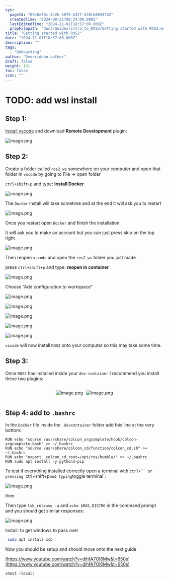 ```yaml
---
sys:
  pageId: "89e0a78c-4e2b-4070-b327-d28cb0694742"
  createdTime: "2024-08-21T00:24:00.000Z"
  lastEditedTime: "2024-11-01T18:57:00.000Z"
  propFilepath: "docs/Guides/intro_to_ROS2/Getting started with ROS2.md"
title: "Getting started with ROS2"
date: "2024-11-01T18:57:00.000Z"
description: ""
tags:
  - "Onboarding"
author: "Overridden author"
draft: false
weight: 141
toc: false
icon: ""
---
```


# TODO: add wsl install

## Step 1:

[Install vscode](https://code.visualstudio.com/download) and download **Remote Development** plugin:

![image.png](https://prod-files-secure.s3.us-west-2.amazonaws.com/d518164a-d88e-44d1-a4ee-3adb3bd8bce0/efb52993-1881-4a40-b95e-6f020334f022/image.png?X-Amz-Algorithm=AWS4-HMAC-SHA256&X-Amz-Content-Sha256=UNSIGNED-PAYLOAD&X-Amz-Credential=ASIAZI2LB46662X6G5NO%2F20250219%2Fus-west-2%2Fs3%2Faws4_request&X-Amz-Date=20250219T181030Z&X-Amz-Expires=3600&X-Amz-Security-Token=IQoJb3JpZ2luX2VjEIL%2F%2F%2F%2F%2F%2F%2F%2F%2F%2FwEaCXVzLXdlc3QtMiJHMEUCIQDawo3wT%2FqJaIBP%2Bd6goRPBojEYPbLvCEnBfk3DuPuzbAIgKHjwo5FmmcQ6Ax1lUhH4V8TZ2LTnlRVxEg3jDyevQOEqiAQIq%2F%2F%2F%2F%2F%2F%2F%2F%2F%2F%2FARAAGgw2Mzc0MjMxODM4MDUiDIEga7EZ7q16D6bzQCrcA%2B5xkUBqS%2Fhazr%2BmWNNxBfJ9eFY8F1m8fJ0RJWuP6Laa3qlOvs%2B6ToNRDRejt7hQr4c%2BNDCiwFYXymZ2cHZP%2Blo%2BzPePANJqpUVKQAo6ufN0DxE%2BkVhd9VDhWuRla0PBAZ3PH2PGfO2upW6oyKI4zTjc3bx2cY726R9v4GYQpmH7M%2B2ROlMOQIqZsnjyJjJs%2FmHjR%2BzISVRF1WD358ICTJndrvNlFQyXYcuw6NKj5zzR91kMFLXtBBaVimE9CUJslcQScy82R5jBmrnNs2TOQbqKHYnyy49e4hxCUKZEaUSma6kQmUHhdMdn0OE3C5iyxPf9LaYhGtkikRuU1KnlnHnYyhtFOtqgtBE20%2BzorZ9LxT4WjeCCPwpQ0R2HU%2Fo%2FdIUYI8gNt%2FTdwvU3QN5%2BMr%2B%2FToKKe4XYKu8kybzNAydtjbiZEhOGatmM%2FpHmNjqntJpR6F7w%2FqWJpPv0U2wy0DCMmdm0rUHh%2B2YBfnedqRdwYAx5%2BE8dnFyVcuL98OjZ%2FzgVLKRFnArlekllCVHznh2eS4ddzOlO4ho1hamqyhVT7x2aACHb%2FGxPAxw4aUXih4r3ifFSiYep7bdIDOfuUOV6UdR4CRRS0QG8sd6qFgZOW6BLUmLpsrdOu1jUMN212L0GOqUBGpqndcBsrB2GcbhDRBzBM66QBA5B2Ubye6JaIQ8ZueS2Ng1NsQDL0v4TnLV3cqt0nd%2FxarwkbJRodBDnnnz1WYYkCULRgZ%2BNbX4hYmY3cuJsVG6BjBMTzlDJInC34W1q%2BeLdddI%2BAA19cJYemV5NCYSNITUucTtknops6Ea7nCagkedvZkHJ%2FYEoMvJTuI%2BPgHyCb84FOY9xsi24LO%2FWTlSR52Ny&X-Amz-Signature=136688ff203c98da1366716f24f58063226ddab10ec6ddeac87a40a0b0b596b6&X-Amz-SignedHeaders=host&x-id=GetObject)

## Step 2:

Create a folder called `ros2_ws` somewhere on your computer and open that folder in `vscode` by going to File → open folder 

`ctrl+shift+p` and type: **Install Docker**

![image.png](https://prod-files-secure.s3.us-west-2.amazonaws.com/d518164a-d88e-44d1-a4ee-3adb3bd8bce0/2269dc0e-1cd5-47ff-bceb-c04ad9b2eab0/image.png?X-Amz-Algorithm=AWS4-HMAC-SHA256&X-Amz-Content-Sha256=UNSIGNED-PAYLOAD&X-Amz-Credential=ASIAZI2LB46662X6G5NO%2F20250219%2Fus-west-2%2Fs3%2Faws4_request&X-Amz-Date=20250219T181030Z&X-Amz-Expires=3600&X-Amz-Security-Token=IQoJb3JpZ2luX2VjEIL%2F%2F%2F%2F%2F%2F%2F%2F%2F%2FwEaCXVzLXdlc3QtMiJHMEUCIQDawo3wT%2FqJaIBP%2Bd6goRPBojEYPbLvCEnBfk3DuPuzbAIgKHjwo5FmmcQ6Ax1lUhH4V8TZ2LTnlRVxEg3jDyevQOEqiAQIq%2F%2F%2F%2F%2F%2F%2F%2F%2F%2F%2FARAAGgw2Mzc0MjMxODM4MDUiDIEga7EZ7q16D6bzQCrcA%2B5xkUBqS%2Fhazr%2BmWNNxBfJ9eFY8F1m8fJ0RJWuP6Laa3qlOvs%2B6ToNRDRejt7hQr4c%2BNDCiwFYXymZ2cHZP%2Blo%2BzPePANJqpUVKQAo6ufN0DxE%2BkVhd9VDhWuRla0PBAZ3PH2PGfO2upW6oyKI4zTjc3bx2cY726R9v4GYQpmH7M%2B2ROlMOQIqZsnjyJjJs%2FmHjR%2BzISVRF1WD358ICTJndrvNlFQyXYcuw6NKj5zzR91kMFLXtBBaVimE9CUJslcQScy82R5jBmrnNs2TOQbqKHYnyy49e4hxCUKZEaUSma6kQmUHhdMdn0OE3C5iyxPf9LaYhGtkikRuU1KnlnHnYyhtFOtqgtBE20%2BzorZ9LxT4WjeCCPwpQ0R2HU%2Fo%2FdIUYI8gNt%2FTdwvU3QN5%2BMr%2B%2FToKKe4XYKu8kybzNAydtjbiZEhOGatmM%2FpHmNjqntJpR6F7w%2FqWJpPv0U2wy0DCMmdm0rUHh%2B2YBfnedqRdwYAx5%2BE8dnFyVcuL98OjZ%2FzgVLKRFnArlekllCVHznh2eS4ddzOlO4ho1hamqyhVT7x2aACHb%2FGxPAxw4aUXih4r3ifFSiYep7bdIDOfuUOV6UdR4CRRS0QG8sd6qFgZOW6BLUmLpsrdOu1jUMN212L0GOqUBGpqndcBsrB2GcbhDRBzBM66QBA5B2Ubye6JaIQ8ZueS2Ng1NsQDL0v4TnLV3cqt0nd%2FxarwkbJRodBDnnnz1WYYkCULRgZ%2BNbX4hYmY3cuJsVG6BjBMTzlDJInC34W1q%2BeLdddI%2BAA19cJYemV5NCYSNITUucTtknops6Ea7nCagkedvZkHJ%2FYEoMvJTuI%2BPgHyCb84FOY9xsi24LO%2FWTlSR52Ny&X-Amz-Signature=0bba201993a8351e5464c68d119b7cec40b99d4c92d946ae57f25212dd4f23c5&X-Amz-SignedHeaders=host&x-id=GetObject)

The `Docker` install will take sometime and at the end it will ask you to restart

![image.png](https://prod-files-secure.s3.us-west-2.amazonaws.com/d518164a-d88e-44d1-a4ee-3adb3bd8bce0/ed233f78-be33-4b1f-b89c-9c346c0e961e/image.png?X-Amz-Algorithm=AWS4-HMAC-SHA256&X-Amz-Content-Sha256=UNSIGNED-PAYLOAD&X-Amz-Credential=ASIAZI2LB46662X6G5NO%2F20250219%2Fus-west-2%2Fs3%2Faws4_request&X-Amz-Date=20250219T181030Z&X-Amz-Expires=3600&X-Amz-Security-Token=IQoJb3JpZ2luX2VjEIL%2F%2F%2F%2F%2F%2F%2F%2F%2F%2FwEaCXVzLXdlc3QtMiJHMEUCIQDawo3wT%2FqJaIBP%2Bd6goRPBojEYPbLvCEnBfk3DuPuzbAIgKHjwo5FmmcQ6Ax1lUhH4V8TZ2LTnlRVxEg3jDyevQOEqiAQIq%2F%2F%2F%2F%2F%2F%2F%2F%2F%2F%2FARAAGgw2Mzc0MjMxODM4MDUiDIEga7EZ7q16D6bzQCrcA%2B5xkUBqS%2Fhazr%2BmWNNxBfJ9eFY8F1m8fJ0RJWuP6Laa3qlOvs%2B6ToNRDRejt7hQr4c%2BNDCiwFYXymZ2cHZP%2Blo%2BzPePANJqpUVKQAo6ufN0DxE%2BkVhd9VDhWuRla0PBAZ3PH2PGfO2upW6oyKI4zTjc3bx2cY726R9v4GYQpmH7M%2B2ROlMOQIqZsnjyJjJs%2FmHjR%2BzISVRF1WD358ICTJndrvNlFQyXYcuw6NKj5zzR91kMFLXtBBaVimE9CUJslcQScy82R5jBmrnNs2TOQbqKHYnyy49e4hxCUKZEaUSma6kQmUHhdMdn0OE3C5iyxPf9LaYhGtkikRuU1KnlnHnYyhtFOtqgtBE20%2BzorZ9LxT4WjeCCPwpQ0R2HU%2Fo%2FdIUYI8gNt%2FTdwvU3QN5%2BMr%2B%2FToKKe4XYKu8kybzNAydtjbiZEhOGatmM%2FpHmNjqntJpR6F7w%2FqWJpPv0U2wy0DCMmdm0rUHh%2B2YBfnedqRdwYAx5%2BE8dnFyVcuL98OjZ%2FzgVLKRFnArlekllCVHznh2eS4ddzOlO4ho1hamqyhVT7x2aACHb%2FGxPAxw4aUXih4r3ifFSiYep7bdIDOfuUOV6UdR4CRRS0QG8sd6qFgZOW6BLUmLpsrdOu1jUMN212L0GOqUBGpqndcBsrB2GcbhDRBzBM66QBA5B2Ubye6JaIQ8ZueS2Ng1NsQDL0v4TnLV3cqt0nd%2FxarwkbJRodBDnnnz1WYYkCULRgZ%2BNbX4hYmY3cuJsVG6BjBMTzlDJInC34W1q%2BeLdddI%2BAA19cJYemV5NCYSNITUucTtknops6Ea7nCagkedvZkHJ%2FYEoMvJTuI%2BPgHyCb84FOY9xsi24LO%2FWTlSR52Ny&X-Amz-Signature=050a903623f0575f9baae94fed812baf0695f5bc05a397d8b855df9f2252dee6&X-Amz-SignedHeaders=host&x-id=GetObject)

Once you restart open `Docker` and finish the installation

It will ask you to make an account but you can just press skip on the top right

![image.png](https://prod-files-secure.s3.us-west-2.amazonaws.com/d518164a-d88e-44d1-a4ee-3adb3bd8bce0/21010ad9-1659-4fd9-9f59-9932a09b2a3d/image.png?X-Amz-Algorithm=AWS4-HMAC-SHA256&X-Amz-Content-Sha256=UNSIGNED-PAYLOAD&X-Amz-Credential=ASIAZI2LB46662X6G5NO%2F20250219%2Fus-west-2%2Fs3%2Faws4_request&X-Amz-Date=20250219T181030Z&X-Amz-Expires=3600&X-Amz-Security-Token=IQoJb3JpZ2luX2VjEIL%2F%2F%2F%2F%2F%2F%2F%2F%2F%2FwEaCXVzLXdlc3QtMiJHMEUCIQDawo3wT%2FqJaIBP%2Bd6goRPBojEYPbLvCEnBfk3DuPuzbAIgKHjwo5FmmcQ6Ax1lUhH4V8TZ2LTnlRVxEg3jDyevQOEqiAQIq%2F%2F%2F%2F%2F%2F%2F%2F%2F%2F%2FARAAGgw2Mzc0MjMxODM4MDUiDIEga7EZ7q16D6bzQCrcA%2B5xkUBqS%2Fhazr%2BmWNNxBfJ9eFY8F1m8fJ0RJWuP6Laa3qlOvs%2B6ToNRDRejt7hQr4c%2BNDCiwFYXymZ2cHZP%2Blo%2BzPePANJqpUVKQAo6ufN0DxE%2BkVhd9VDhWuRla0PBAZ3PH2PGfO2upW6oyKI4zTjc3bx2cY726R9v4GYQpmH7M%2B2ROlMOQIqZsnjyJjJs%2FmHjR%2BzISVRF1WD358ICTJndrvNlFQyXYcuw6NKj5zzR91kMFLXtBBaVimE9CUJslcQScy82R5jBmrnNs2TOQbqKHYnyy49e4hxCUKZEaUSma6kQmUHhdMdn0OE3C5iyxPf9LaYhGtkikRuU1KnlnHnYyhtFOtqgtBE20%2BzorZ9LxT4WjeCCPwpQ0R2HU%2Fo%2FdIUYI8gNt%2FTdwvU3QN5%2BMr%2B%2FToKKe4XYKu8kybzNAydtjbiZEhOGatmM%2FpHmNjqntJpR6F7w%2FqWJpPv0U2wy0DCMmdm0rUHh%2B2YBfnedqRdwYAx5%2BE8dnFyVcuL98OjZ%2FzgVLKRFnArlekllCVHznh2eS4ddzOlO4ho1hamqyhVT7x2aACHb%2FGxPAxw4aUXih4r3ifFSiYep7bdIDOfuUOV6UdR4CRRS0QG8sd6qFgZOW6BLUmLpsrdOu1jUMN212L0GOqUBGpqndcBsrB2GcbhDRBzBM66QBA5B2Ubye6JaIQ8ZueS2Ng1NsQDL0v4TnLV3cqt0nd%2FxarwkbJRodBDnnnz1WYYkCULRgZ%2BNbX4hYmY3cuJsVG6BjBMTzlDJInC34W1q%2BeLdddI%2BAA19cJYemV5NCYSNITUucTtknops6Ea7nCagkedvZkHJ%2FYEoMvJTuI%2BPgHyCb84FOY9xsi24LO%2FWTlSR52Ny&X-Amz-Signature=98ef1c701e1454a3526952bba985470403d3db8e3df16e34fe20fc67724f83ea&X-Amz-SignedHeaders=host&x-id=GetObject)

Then reopen `vscode` and open the `ros2_ws` folder you just made

press `ctrl+shift+p` and type: **reopen in container**

![image.png](https://prod-files-secure.s3.us-west-2.amazonaws.com/d518164a-d88e-44d1-a4ee-3adb3bd8bce0/4e93b8c2-41ad-488c-8095-c74205196118/image.png?X-Amz-Algorithm=AWS4-HMAC-SHA256&X-Amz-Content-Sha256=UNSIGNED-PAYLOAD&X-Amz-Credential=ASIAZI2LB46662X6G5NO%2F20250219%2Fus-west-2%2Fs3%2Faws4_request&X-Amz-Date=20250219T181030Z&X-Amz-Expires=3600&X-Amz-Security-Token=IQoJb3JpZ2luX2VjEIL%2F%2F%2F%2F%2F%2F%2F%2F%2F%2FwEaCXVzLXdlc3QtMiJHMEUCIQDawo3wT%2FqJaIBP%2Bd6goRPBojEYPbLvCEnBfk3DuPuzbAIgKHjwo5FmmcQ6Ax1lUhH4V8TZ2LTnlRVxEg3jDyevQOEqiAQIq%2F%2F%2F%2F%2F%2F%2F%2F%2F%2F%2FARAAGgw2Mzc0MjMxODM4MDUiDIEga7EZ7q16D6bzQCrcA%2B5xkUBqS%2Fhazr%2BmWNNxBfJ9eFY8F1m8fJ0RJWuP6Laa3qlOvs%2B6ToNRDRejt7hQr4c%2BNDCiwFYXymZ2cHZP%2Blo%2BzPePANJqpUVKQAo6ufN0DxE%2BkVhd9VDhWuRla0PBAZ3PH2PGfO2upW6oyKI4zTjc3bx2cY726R9v4GYQpmH7M%2B2ROlMOQIqZsnjyJjJs%2FmHjR%2BzISVRF1WD358ICTJndrvNlFQyXYcuw6NKj5zzR91kMFLXtBBaVimE9CUJslcQScy82R5jBmrnNs2TOQbqKHYnyy49e4hxCUKZEaUSma6kQmUHhdMdn0OE3C5iyxPf9LaYhGtkikRuU1KnlnHnYyhtFOtqgtBE20%2BzorZ9LxT4WjeCCPwpQ0R2HU%2Fo%2FdIUYI8gNt%2FTdwvU3QN5%2BMr%2B%2FToKKe4XYKu8kybzNAydtjbiZEhOGatmM%2FpHmNjqntJpR6F7w%2FqWJpPv0U2wy0DCMmdm0rUHh%2B2YBfnedqRdwYAx5%2BE8dnFyVcuL98OjZ%2FzgVLKRFnArlekllCVHznh2eS4ddzOlO4ho1hamqyhVT7x2aACHb%2FGxPAxw4aUXih4r3ifFSiYep7bdIDOfuUOV6UdR4CRRS0QG8sd6qFgZOW6BLUmLpsrdOu1jUMN212L0GOqUBGpqndcBsrB2GcbhDRBzBM66QBA5B2Ubye6JaIQ8ZueS2Ng1NsQDL0v4TnLV3cqt0nd%2FxarwkbJRodBDnnnz1WYYkCULRgZ%2BNbX4hYmY3cuJsVG6BjBMTzlDJInC34W1q%2BeLdddI%2BAA19cJYemV5NCYSNITUucTtknops6Ea7nCagkedvZkHJ%2FYEoMvJTuI%2BPgHyCb84FOY9xsi24LO%2FWTlSR52Ny&X-Amz-Signature=95a3cec40157047514abc3225fddcdd072948c589ce2728f6f05051c3b7ca4e9&X-Amz-SignedHeaders=host&x-id=GetObject)

Choose “Add configuration to workspace”

![image.png](https://prod-files-secure.s3.us-west-2.amazonaws.com/d518164a-d88e-44d1-a4ee-3adb3bd8bce0/9560b282-5060-4989-ba37-97e7b2c22476/image.png?X-Amz-Algorithm=AWS4-HMAC-SHA256&X-Amz-Content-Sha256=UNSIGNED-PAYLOAD&X-Amz-Credential=ASIAZI2LB46662X6G5NO%2F20250219%2Fus-west-2%2Fs3%2Faws4_request&X-Amz-Date=20250219T181030Z&X-Amz-Expires=3600&X-Amz-Security-Token=IQoJb3JpZ2luX2VjEIL%2F%2F%2F%2F%2F%2F%2F%2F%2F%2FwEaCXVzLXdlc3QtMiJHMEUCIQDawo3wT%2FqJaIBP%2Bd6goRPBojEYPbLvCEnBfk3DuPuzbAIgKHjwo5FmmcQ6Ax1lUhH4V8TZ2LTnlRVxEg3jDyevQOEqiAQIq%2F%2F%2F%2F%2F%2F%2F%2F%2F%2F%2FARAAGgw2Mzc0MjMxODM4MDUiDIEga7EZ7q16D6bzQCrcA%2B5xkUBqS%2Fhazr%2BmWNNxBfJ9eFY8F1m8fJ0RJWuP6Laa3qlOvs%2B6ToNRDRejt7hQr4c%2BNDCiwFYXymZ2cHZP%2Blo%2BzPePANJqpUVKQAo6ufN0DxE%2BkVhd9VDhWuRla0PBAZ3PH2PGfO2upW6oyKI4zTjc3bx2cY726R9v4GYQpmH7M%2B2ROlMOQIqZsnjyJjJs%2FmHjR%2BzISVRF1WD358ICTJndrvNlFQyXYcuw6NKj5zzR91kMFLXtBBaVimE9CUJslcQScy82R5jBmrnNs2TOQbqKHYnyy49e4hxCUKZEaUSma6kQmUHhdMdn0OE3C5iyxPf9LaYhGtkikRuU1KnlnHnYyhtFOtqgtBE20%2BzorZ9LxT4WjeCCPwpQ0R2HU%2Fo%2FdIUYI8gNt%2FTdwvU3QN5%2BMr%2B%2FToKKe4XYKu8kybzNAydtjbiZEhOGatmM%2FpHmNjqntJpR6F7w%2FqWJpPv0U2wy0DCMmdm0rUHh%2B2YBfnedqRdwYAx5%2BE8dnFyVcuL98OjZ%2FzgVLKRFnArlekllCVHznh2eS4ddzOlO4ho1hamqyhVT7x2aACHb%2FGxPAxw4aUXih4r3ifFSiYep7bdIDOfuUOV6UdR4CRRS0QG8sd6qFgZOW6BLUmLpsrdOu1jUMN212L0GOqUBGpqndcBsrB2GcbhDRBzBM66QBA5B2Ubye6JaIQ8ZueS2Ng1NsQDL0v4TnLV3cqt0nd%2FxarwkbJRodBDnnnz1WYYkCULRgZ%2BNbX4hYmY3cuJsVG6BjBMTzlDJInC34W1q%2BeLdddI%2BAA19cJYemV5NCYSNITUucTtknops6Ea7nCagkedvZkHJ%2FYEoMvJTuI%2BPgHyCb84FOY9xsi24LO%2FWTlSR52Ny&X-Amz-Signature=3321ba618b516ada13f5a4f3d5aaf12d14d6a05ccbf996c844cb8b44c9964181&X-Amz-SignedHeaders=host&x-id=GetObject)

![image.png](https://prod-files-secure.s3.us-west-2.amazonaws.com/d518164a-d88e-44d1-a4ee-3adb3bd8bce0/2ee63f81-886b-48e8-a553-dc6e5eac99e4/image.png?X-Amz-Algorithm=AWS4-HMAC-SHA256&X-Amz-Content-Sha256=UNSIGNED-PAYLOAD&X-Amz-Credential=ASIAZI2LB46662X6G5NO%2F20250219%2Fus-west-2%2Fs3%2Faws4_request&X-Amz-Date=20250219T181030Z&X-Amz-Expires=3600&X-Amz-Security-Token=IQoJb3JpZ2luX2VjEIL%2F%2F%2F%2F%2F%2F%2F%2F%2F%2FwEaCXVzLXdlc3QtMiJHMEUCIQDawo3wT%2FqJaIBP%2Bd6goRPBojEYPbLvCEnBfk3DuPuzbAIgKHjwo5FmmcQ6Ax1lUhH4V8TZ2LTnlRVxEg3jDyevQOEqiAQIq%2F%2F%2F%2F%2F%2F%2F%2F%2F%2F%2FARAAGgw2Mzc0MjMxODM4MDUiDIEga7EZ7q16D6bzQCrcA%2B5xkUBqS%2Fhazr%2BmWNNxBfJ9eFY8F1m8fJ0RJWuP6Laa3qlOvs%2B6ToNRDRejt7hQr4c%2BNDCiwFYXymZ2cHZP%2Blo%2BzPePANJqpUVKQAo6ufN0DxE%2BkVhd9VDhWuRla0PBAZ3PH2PGfO2upW6oyKI4zTjc3bx2cY726R9v4GYQpmH7M%2B2ROlMOQIqZsnjyJjJs%2FmHjR%2BzISVRF1WD358ICTJndrvNlFQyXYcuw6NKj5zzR91kMFLXtBBaVimE9CUJslcQScy82R5jBmrnNs2TOQbqKHYnyy49e4hxCUKZEaUSma6kQmUHhdMdn0OE3C5iyxPf9LaYhGtkikRuU1KnlnHnYyhtFOtqgtBE20%2BzorZ9LxT4WjeCCPwpQ0R2HU%2Fo%2FdIUYI8gNt%2FTdwvU3QN5%2BMr%2B%2FToKKe4XYKu8kybzNAydtjbiZEhOGatmM%2FpHmNjqntJpR6F7w%2FqWJpPv0U2wy0DCMmdm0rUHh%2B2YBfnedqRdwYAx5%2BE8dnFyVcuL98OjZ%2FzgVLKRFnArlekllCVHznh2eS4ddzOlO4ho1hamqyhVT7x2aACHb%2FGxPAxw4aUXih4r3ifFSiYep7bdIDOfuUOV6UdR4CRRS0QG8sd6qFgZOW6BLUmLpsrdOu1jUMN212L0GOqUBGpqndcBsrB2GcbhDRBzBM66QBA5B2Ubye6JaIQ8ZueS2Ng1NsQDL0v4TnLV3cqt0nd%2FxarwkbJRodBDnnnz1WYYkCULRgZ%2BNbX4hYmY3cuJsVG6BjBMTzlDJInC34W1q%2BeLdddI%2BAA19cJYemV5NCYSNITUucTtknops6Ea7nCagkedvZkHJ%2FYEoMvJTuI%2BPgHyCb84FOY9xsi24LO%2FWTlSR52Ny&X-Amz-Signature=0f1faaa09c73ecb2ba3f22559bcefb22d43000c601211e3bd87aee5f9d88ff39&X-Amz-SignedHeaders=host&x-id=GetObject)

![image.png](https://prod-files-secure.s3.us-west-2.amazonaws.com/d518164a-d88e-44d1-a4ee-3adb3bd8bce0/ae1580b2-b048-407e-aed9-b584224a7a04/image.png?X-Amz-Algorithm=AWS4-HMAC-SHA256&X-Amz-Content-Sha256=UNSIGNED-PAYLOAD&X-Amz-Credential=ASIAZI2LB46662X6G5NO%2F20250219%2Fus-west-2%2Fs3%2Faws4_request&X-Amz-Date=20250219T181030Z&X-Amz-Expires=3600&X-Amz-Security-Token=IQoJb3JpZ2luX2VjEIL%2F%2F%2F%2F%2F%2F%2F%2F%2F%2FwEaCXVzLXdlc3QtMiJHMEUCIQDawo3wT%2FqJaIBP%2Bd6goRPBojEYPbLvCEnBfk3DuPuzbAIgKHjwo5FmmcQ6Ax1lUhH4V8TZ2LTnlRVxEg3jDyevQOEqiAQIq%2F%2F%2F%2F%2F%2F%2F%2F%2F%2F%2FARAAGgw2Mzc0MjMxODM4MDUiDIEga7EZ7q16D6bzQCrcA%2B5xkUBqS%2Fhazr%2BmWNNxBfJ9eFY8F1m8fJ0RJWuP6Laa3qlOvs%2B6ToNRDRejt7hQr4c%2BNDCiwFYXymZ2cHZP%2Blo%2BzPePANJqpUVKQAo6ufN0DxE%2BkVhd9VDhWuRla0PBAZ3PH2PGfO2upW6oyKI4zTjc3bx2cY726R9v4GYQpmH7M%2B2ROlMOQIqZsnjyJjJs%2FmHjR%2BzISVRF1WD358ICTJndrvNlFQyXYcuw6NKj5zzR91kMFLXtBBaVimE9CUJslcQScy82R5jBmrnNs2TOQbqKHYnyy49e4hxCUKZEaUSma6kQmUHhdMdn0OE3C5iyxPf9LaYhGtkikRuU1KnlnHnYyhtFOtqgtBE20%2BzorZ9LxT4WjeCCPwpQ0R2HU%2Fo%2FdIUYI8gNt%2FTdwvU3QN5%2BMr%2B%2FToKKe4XYKu8kybzNAydtjbiZEhOGatmM%2FpHmNjqntJpR6F7w%2FqWJpPv0U2wy0DCMmdm0rUHh%2B2YBfnedqRdwYAx5%2BE8dnFyVcuL98OjZ%2FzgVLKRFnArlekllCVHznh2eS4ddzOlO4ho1hamqyhVT7x2aACHb%2FGxPAxw4aUXih4r3ifFSiYep7bdIDOfuUOV6UdR4CRRS0QG8sd6qFgZOW6BLUmLpsrdOu1jUMN212L0GOqUBGpqndcBsrB2GcbhDRBzBM66QBA5B2Ubye6JaIQ8ZueS2Ng1NsQDL0v4TnLV3cqt0nd%2FxarwkbJRodBDnnnz1WYYkCULRgZ%2BNbX4hYmY3cuJsVG6BjBMTzlDJInC34W1q%2BeLdddI%2BAA19cJYemV5NCYSNITUucTtknops6Ea7nCagkedvZkHJ%2FYEoMvJTuI%2BPgHyCb84FOY9xsi24LO%2FWTlSR52Ny&X-Amz-Signature=21f2018d4e6b423402cdf6f3acfe9d5cb7d9f54d2932fe8417e3eeefbecd76e4&X-Amz-SignedHeaders=host&x-id=GetObject)

![image.png](https://prod-files-secure.s3.us-west-2.amazonaws.com/d518164a-d88e-44d1-a4ee-3adb3bd8bce0/53255b28-f75e-430f-b9e3-c0ac8577e42b/image.png?X-Amz-Algorithm=AWS4-HMAC-SHA256&X-Amz-Content-Sha256=UNSIGNED-PAYLOAD&X-Amz-Credential=ASIAZI2LB46662X6G5NO%2F20250219%2Fus-west-2%2Fs3%2Faws4_request&X-Amz-Date=20250219T181030Z&X-Amz-Expires=3600&X-Amz-Security-Token=IQoJb3JpZ2luX2VjEIL%2F%2F%2F%2F%2F%2F%2F%2F%2F%2FwEaCXVzLXdlc3QtMiJHMEUCIQDawo3wT%2FqJaIBP%2Bd6goRPBojEYPbLvCEnBfk3DuPuzbAIgKHjwo5FmmcQ6Ax1lUhH4V8TZ2LTnlRVxEg3jDyevQOEqiAQIq%2F%2F%2F%2F%2F%2F%2F%2F%2F%2F%2FARAAGgw2Mzc0MjMxODM4MDUiDIEga7EZ7q16D6bzQCrcA%2B5xkUBqS%2Fhazr%2BmWNNxBfJ9eFY8F1m8fJ0RJWuP6Laa3qlOvs%2B6ToNRDRejt7hQr4c%2BNDCiwFYXymZ2cHZP%2Blo%2BzPePANJqpUVKQAo6ufN0DxE%2BkVhd9VDhWuRla0PBAZ3PH2PGfO2upW6oyKI4zTjc3bx2cY726R9v4GYQpmH7M%2B2ROlMOQIqZsnjyJjJs%2FmHjR%2BzISVRF1WD358ICTJndrvNlFQyXYcuw6NKj5zzR91kMFLXtBBaVimE9CUJslcQScy82R5jBmrnNs2TOQbqKHYnyy49e4hxCUKZEaUSma6kQmUHhdMdn0OE3C5iyxPf9LaYhGtkikRuU1KnlnHnYyhtFOtqgtBE20%2BzorZ9LxT4WjeCCPwpQ0R2HU%2Fo%2FdIUYI8gNt%2FTdwvU3QN5%2BMr%2B%2FToKKe4XYKu8kybzNAydtjbiZEhOGatmM%2FpHmNjqntJpR6F7w%2FqWJpPv0U2wy0DCMmdm0rUHh%2B2YBfnedqRdwYAx5%2BE8dnFyVcuL98OjZ%2FzgVLKRFnArlekllCVHznh2eS4ddzOlO4ho1hamqyhVT7x2aACHb%2FGxPAxw4aUXih4r3ifFSiYep7bdIDOfuUOV6UdR4CRRS0QG8sd6qFgZOW6BLUmLpsrdOu1jUMN212L0GOqUBGpqndcBsrB2GcbhDRBzBM66QBA5B2Ubye6JaIQ8ZueS2Ng1NsQDL0v4TnLV3cqt0nd%2FxarwkbJRodBDnnnz1WYYkCULRgZ%2BNbX4hYmY3cuJsVG6BjBMTzlDJInC34W1q%2BeLdddI%2BAA19cJYemV5NCYSNITUucTtknops6Ea7nCagkedvZkHJ%2FYEoMvJTuI%2BPgHyCb84FOY9xsi24LO%2FWTlSR52Ny&X-Amz-Signature=53b20ff394587a2364660d8eace94b1a1b953c56280ca45b81f90335df905e91&X-Amz-SignedHeaders=host&x-id=GetObject)

![image.png](https://prod-files-secure.s3.us-west-2.amazonaws.com/d518164a-d88e-44d1-a4ee-3adb3bd8bce0/7c562767-5af9-4ffb-97d1-327bcdf4ee00/image.png?X-Amz-Algorithm=AWS4-HMAC-SHA256&X-Amz-Content-Sha256=UNSIGNED-PAYLOAD&X-Amz-Credential=ASIAZI2LB46662X6G5NO%2F20250219%2Fus-west-2%2Fs3%2Faws4_request&X-Amz-Date=20250219T181030Z&X-Amz-Expires=3600&X-Amz-Security-Token=IQoJb3JpZ2luX2VjEIL%2F%2F%2F%2F%2F%2F%2F%2F%2F%2FwEaCXVzLXdlc3QtMiJHMEUCIQDawo3wT%2FqJaIBP%2Bd6goRPBojEYPbLvCEnBfk3DuPuzbAIgKHjwo5FmmcQ6Ax1lUhH4V8TZ2LTnlRVxEg3jDyevQOEqiAQIq%2F%2F%2F%2F%2F%2F%2F%2F%2F%2F%2FARAAGgw2Mzc0MjMxODM4MDUiDIEga7EZ7q16D6bzQCrcA%2B5xkUBqS%2Fhazr%2BmWNNxBfJ9eFY8F1m8fJ0RJWuP6Laa3qlOvs%2B6ToNRDRejt7hQr4c%2BNDCiwFYXymZ2cHZP%2Blo%2BzPePANJqpUVKQAo6ufN0DxE%2BkVhd9VDhWuRla0PBAZ3PH2PGfO2upW6oyKI4zTjc3bx2cY726R9v4GYQpmH7M%2B2ROlMOQIqZsnjyJjJs%2FmHjR%2BzISVRF1WD358ICTJndrvNlFQyXYcuw6NKj5zzR91kMFLXtBBaVimE9CUJslcQScy82R5jBmrnNs2TOQbqKHYnyy49e4hxCUKZEaUSma6kQmUHhdMdn0OE3C5iyxPf9LaYhGtkikRuU1KnlnHnYyhtFOtqgtBE20%2BzorZ9LxT4WjeCCPwpQ0R2HU%2Fo%2FdIUYI8gNt%2FTdwvU3QN5%2BMr%2B%2FToKKe4XYKu8kybzNAydtjbiZEhOGatmM%2FpHmNjqntJpR6F7w%2FqWJpPv0U2wy0DCMmdm0rUHh%2B2YBfnedqRdwYAx5%2BE8dnFyVcuL98OjZ%2FzgVLKRFnArlekllCVHznh2eS4ddzOlO4ho1hamqyhVT7x2aACHb%2FGxPAxw4aUXih4r3ifFSiYep7bdIDOfuUOV6UdR4CRRS0QG8sd6qFgZOW6BLUmLpsrdOu1jUMN212L0GOqUBGpqndcBsrB2GcbhDRBzBM66QBA5B2Ubye6JaIQ8ZueS2Ng1NsQDL0v4TnLV3cqt0nd%2FxarwkbJRodBDnnnz1WYYkCULRgZ%2BNbX4hYmY3cuJsVG6BjBMTzlDJInC34W1q%2BeLdddI%2BAA19cJYemV5NCYSNITUucTtknops6Ea7nCagkedvZkHJ%2FYEoMvJTuI%2BPgHyCb84FOY9xsi24LO%2FWTlSR52Ny&X-Amz-Signature=40e7aeb86759d91b2beea5db7ea235e7273acfbbaaa95581fe453ea8d6e9b75f&X-Amz-SignedHeaders=host&x-id=GetObject)

`vscode` will now install `ROS2` onto your computer so this may take some time.

## Step 3:

Once `ROS2` has installed inside your `dev-container` I recommend you install these two plugins:

<div style="display: flex;flex-direction: row; column-gap:10px; max-width: 630px;justify-content: center;">
<div>

![image.png](https://prod-files-secure.s3.us-west-2.amazonaws.com/d518164a-d88e-44d1-a4ee-3adb3bd8bce0/3fc3d550-5a54-4ba1-ba6b-faa01cdb7369/image.png?X-Amz-Algorithm=AWS4-HMAC-SHA256&X-Amz-Content-Sha256=UNSIGNED-PAYLOAD&X-Amz-Credential=ASIAZI2LB466QBXDZOS3%2F20250219%2Fus-west-2%2Fs3%2Faws4_request&X-Amz-Date=20250219T181032Z&X-Amz-Expires=3600&X-Amz-Security-Token=IQoJb3JpZ2luX2VjEIL%2F%2F%2F%2F%2F%2F%2F%2F%2F%2FwEaCXVzLXdlc3QtMiJGMEQCIQCk9Y3CV2lCY9om41b4BEkjsO%2BaiG70lRV91Oh40wuVzwIfBLSYi9QD5OeEdQBaVJ6E8gB3dqqt4yYKKVJzHC26TyqIBAir%2F%2F%2F%2F%2F%2F%2F%2F%2F%2F8BEAAaDDYzNzQyMzE4MzgwNSIMI2E5Boa0kZFG5OBKKtwDVQOH0QBJMBGzluRuCwCyLrov7pHGxF3h9UuWiL%2F%2FzsUquScDLEjdYW%2B2xHJS%2FGageMhFdrNMAIB8lOKW9BlWPbEgOsn%2BEKsR9yGxkgedvcI9jNgA88PjyU2NOFW72GgKnyfmglQogGyGeb51Z5Uuo98YEoEfsGSUvWcRHXuG09cbGyjHgv7%2B1HLShelUQUIX%2BTQtWgPsIIfnmvQ0o1Cp2E2gwZ0z2qiyM5cOj7PckXeGjwd8w%2FzST6%2BjAwibjhaCkwNH5sLWUMTddq7BUPyu7snwJx%2BwEB7V2NLIMIyOz4SgVo1kMSHg%2BidV9bH1Cg%2FIw3bZJQpW3vDYvJZo3U%2FyhKINZO01TSrQxAoCAN%2Buz7N1iGSQ3SdTniJMg1Y0aXLTqYnnSNgfmjzK1Z6tQgOu7wqT6aPWjeIF6y%2FAf1D4%2FeH7g3Iyn8ViV7T8roF%2BM%2B2jtCPMQdOv20T3gZnnElgGBxhv3LLMnFn9RJrv5Qep4oRdvGeduDGjeiMsM6TbADlSmBxkMtGpPkxpu5qlnCfHtxiBQqEI3qWWqekqgkU%2BZT7SjXZZvguXjSqmtdB%2BuBON%2Bzo%2Bb1EHSW2y4SZB2aSkUm7pZUlPb91jObseucBMFb%2BA8XKMWwZ%2B90Zd0P8wwbbYvQY6pgHIo57Q4ST1PD6483Jn%2BIQxmOQ6WSRgUxyVYFMUzlk79zCuB39xm%2BXHl3V0nN3TWDkUv%2BgvMliyLF1jIUCOkq%2F65srUAeqB0mWo6ozsibh2L%2BR9ln6bY3miYzpHwVhq2Z91soKKGFCcy3lRPRNy6eRbqyfGhXz%2BD0evHsBnMduyOrI6lMEiZ5SI4Gy0dXmVLanhZqwNj0R7S%2BUj5aHwNBdZ9E8Jqtr3&X-Amz-Signature=be4f2f91552dee49f2d570ad88bcab5e8eea291e375cbb54797eb0dd20fa3d91&X-Amz-SignedHeaders=host&x-id=GetObject)

</div>
<div>

![image.png](https://prod-files-secure.s3.us-west-2.amazonaws.com/d518164a-d88e-44d1-a4ee-3adb3bd8bce0/d994cc66-13c2-4093-a5a3-f84cf4601a82/image.png?X-Amz-Algorithm=AWS4-HMAC-SHA256&X-Amz-Content-Sha256=UNSIGNED-PAYLOAD&X-Amz-Credential=ASIAZI2LB466TFI2R3AA%2F20250219%2Fus-west-2%2Fs3%2Faws4_request&X-Amz-Date=20250219T181032Z&X-Amz-Expires=3600&X-Amz-Security-Token=IQoJb3JpZ2luX2VjEIL%2F%2F%2F%2F%2F%2F%2F%2F%2F%2FwEaCXVzLXdlc3QtMiJIMEYCIQD0WSKX1tU7DHhfvgGx%2FouYAurpxhJ%2BUr9Y1n0efT63lQIhANcDW292p3Ch7MPGIWY57707BkPGd3qDUI3hLkXP8%2BO%2BKogECKv%2F%2F%2F%2F%2F%2F%2F%2F%2F%2FwEQABoMNjM3NDIzMTgzODA1IgwDY3kMEwL7W74bbLQq3AMsNhge3eYmLUqwloqY4kH1P9%2Bw49mWOugP2kRep3qdoZsB9o0w42v5eh2YZpqmhEx7cEzGWBQEnW215tNse3AD3qh3Ebl2KHedfZSVoAAIl8guEWLbZHEm24o7%2B3jixWMxrEeZZuYt9J7e599L8lhNn5D0TojnmbJhCppZ2F9ulOaw3AjsNFoM4MO8xKvcYG6q6hLfn8J6CdKpk6hmQM9kwR%2B9RbnoPA7DUg1zYTwWhewVmKp1JxAnFXecxqEKEmoj8OpYdd7W4OwTHnpcdMXv13oFGuvSkEvkhLocUMnvgmjtl7RVP5WDWnJTnG34BQX6qQDHWZY2M75vgKdf4LkkNJ8E%2BPzXg4EfTSNNxFGhPQQNW2Cl3pop2vTk8eiJUvsa51lmJ90VsQlTd6VK8v%2FrkvLtAlvlPWEUsupkZkgTwMNGxBmQSf%2BGYe3w9h3Il%2B9XkT%2BaNRVd8RR5%2FXHcBXnWResUUxqQJYiieNT0Bw5gGP%2BtMI0JCJnvfDe2gVUCpUG%2FVFnKxOdq1yEUjQhb1KyY%2B%2BENWWpcM7ehl1g4yYDEvvdlkiMRXEF8WFrzRkDyF0KN79UFdJcsJFNv%2Fo5o0gDTROMShjn9V9VR%2FgH4x8ev08tSqaCl9iVfKfy5eDDttdi9BjqkAXhS21vRyUnWm9hofwWsJKWGEA8Bw6c9lgWvYPrmXjfQVpJp2ZNPz1s3KeY3rzFCzJV0s1G%2FQrn%2BFG8JCN2LwFQN%2FuwGyZqbam3rluxdwttdgs%2Bw9sIpx0yJ2JyWWGnuON18qSzxWQCTU472x7hMUVHyuChQ01r5jVmSRCoBbXJyO7iHDfMFkEkAbN8HXvjcYJTMJusJn23q5QJDTu%2F8SN8W1diT&X-Amz-Signature=ec33a9b2999b2530e34d698d066b614d53f29a9e64375ca5ad871ab4efab0ffb&X-Amz-SignedHeaders=host&x-id=GetObject)

</div>
</div>

## Step 4: add to `.bashrc`

In the `Docker` file inside the `.devcontainer` folder add this line at the very bottom: 

```docker
RUN echo "source /usr/share/colcon_argcomplete/hook/colcon-argcomplete.bash" >> ~/.bashrc
RUN echo "source /usr/share/colcon_cd/function/colcon_cd.sh" >> ~/.bashrc
RUN echo "export _colcon_cd_root=/opt/ros/humble/" >> ~/.bashrc
RUN sudo apt install -y python3-pip 
```

To test if everything installed correctly open a terminal with `ctrl+`` or pressing `ctrl+shift+p` and typing `toggle terminal`:

![image.png](https://prod-files-secure.s3.us-west-2.amazonaws.com/d518164a-d88e-44d1-a4ee-3adb3bd8bce0/6a4943d8-b04e-4c02-9a58-775f3384d1a5/image.png?X-Amz-Algorithm=AWS4-HMAC-SHA256&X-Amz-Content-Sha256=UNSIGNED-PAYLOAD&X-Amz-Credential=ASIAZI2LB46662X6G5NO%2F20250219%2Fus-west-2%2Fs3%2Faws4_request&X-Amz-Date=20250219T181030Z&X-Amz-Expires=3600&X-Amz-Security-Token=IQoJb3JpZ2luX2VjEIL%2F%2F%2F%2F%2F%2F%2F%2F%2F%2FwEaCXVzLXdlc3QtMiJHMEUCIQDawo3wT%2FqJaIBP%2Bd6goRPBojEYPbLvCEnBfk3DuPuzbAIgKHjwo5FmmcQ6Ax1lUhH4V8TZ2LTnlRVxEg3jDyevQOEqiAQIq%2F%2F%2F%2F%2F%2F%2F%2F%2F%2F%2FARAAGgw2Mzc0MjMxODM4MDUiDIEga7EZ7q16D6bzQCrcA%2B5xkUBqS%2Fhazr%2BmWNNxBfJ9eFY8F1m8fJ0RJWuP6Laa3qlOvs%2B6ToNRDRejt7hQr4c%2BNDCiwFYXymZ2cHZP%2Blo%2BzPePANJqpUVKQAo6ufN0DxE%2BkVhd9VDhWuRla0PBAZ3PH2PGfO2upW6oyKI4zTjc3bx2cY726R9v4GYQpmH7M%2B2ROlMOQIqZsnjyJjJs%2FmHjR%2BzISVRF1WD358ICTJndrvNlFQyXYcuw6NKj5zzR91kMFLXtBBaVimE9CUJslcQScy82R5jBmrnNs2TOQbqKHYnyy49e4hxCUKZEaUSma6kQmUHhdMdn0OE3C5iyxPf9LaYhGtkikRuU1KnlnHnYyhtFOtqgtBE20%2BzorZ9LxT4WjeCCPwpQ0R2HU%2Fo%2FdIUYI8gNt%2FTdwvU3QN5%2BMr%2B%2FToKKe4XYKu8kybzNAydtjbiZEhOGatmM%2FpHmNjqntJpR6F7w%2FqWJpPv0U2wy0DCMmdm0rUHh%2B2YBfnedqRdwYAx5%2BE8dnFyVcuL98OjZ%2FzgVLKRFnArlekllCVHznh2eS4ddzOlO4ho1hamqyhVT7x2aACHb%2FGxPAxw4aUXih4r3ifFSiYep7bdIDOfuUOV6UdR4CRRS0QG8sd6qFgZOW6BLUmLpsrdOu1jUMN212L0GOqUBGpqndcBsrB2GcbhDRBzBM66QBA5B2Ubye6JaIQ8ZueS2Ng1NsQDL0v4TnLV3cqt0nd%2FxarwkbJRodBDnnnz1WYYkCULRgZ%2BNbX4hYmY3cuJsVG6BjBMTzlDJInC34W1q%2BeLdddI%2BAA19cJYemV5NCYSNITUucTtknops6Ea7nCagkedvZkHJ%2FYEoMvJTuI%2BPgHyCb84FOY9xsi24LO%2FWTlSR52Ny&X-Amz-Signature=6b293b38ba7d3c1464db7b4b381e5ad7a0f73acb834151ac243972554ad92a9e&X-Amz-SignedHeaders=host&x-id=GetObject)

then 

Then type `lsb_release -a` and `echo $ROS_DISTRO` in the command prompt and you should get similar responses:

![image.png](https://prod-files-secure.s3.us-west-2.amazonaws.com/d518164a-d88e-44d1-a4ee-3adb3bd8bce0/3e635dec-a805-4e85-8b9e-d000e5b71a4e/image.png?X-Amz-Algorithm=AWS4-HMAC-SHA256&X-Amz-Content-Sha256=UNSIGNED-PAYLOAD&X-Amz-Credential=ASIAZI2LB46662X6G5NO%2F20250219%2Fus-west-2%2Fs3%2Faws4_request&X-Amz-Date=20250219T181030Z&X-Amz-Expires=3600&X-Amz-Security-Token=IQoJb3JpZ2luX2VjEIL%2F%2F%2F%2F%2F%2F%2F%2F%2F%2FwEaCXVzLXdlc3QtMiJHMEUCIQDawo3wT%2FqJaIBP%2Bd6goRPBojEYPbLvCEnBfk3DuPuzbAIgKHjwo5FmmcQ6Ax1lUhH4V8TZ2LTnlRVxEg3jDyevQOEqiAQIq%2F%2F%2F%2F%2F%2F%2F%2F%2F%2F%2FARAAGgw2Mzc0MjMxODM4MDUiDIEga7EZ7q16D6bzQCrcA%2B5xkUBqS%2Fhazr%2BmWNNxBfJ9eFY8F1m8fJ0RJWuP6Laa3qlOvs%2B6ToNRDRejt7hQr4c%2BNDCiwFYXymZ2cHZP%2Blo%2BzPePANJqpUVKQAo6ufN0DxE%2BkVhd9VDhWuRla0PBAZ3PH2PGfO2upW6oyKI4zTjc3bx2cY726R9v4GYQpmH7M%2B2ROlMOQIqZsnjyJjJs%2FmHjR%2BzISVRF1WD358ICTJndrvNlFQyXYcuw6NKj5zzR91kMFLXtBBaVimE9CUJslcQScy82R5jBmrnNs2TOQbqKHYnyy49e4hxCUKZEaUSma6kQmUHhdMdn0OE3C5iyxPf9LaYhGtkikRuU1KnlnHnYyhtFOtqgtBE20%2BzorZ9LxT4WjeCCPwpQ0R2HU%2Fo%2FdIUYI8gNt%2FTdwvU3QN5%2BMr%2B%2FToKKe4XYKu8kybzNAydtjbiZEhOGatmM%2FpHmNjqntJpR6F7w%2FqWJpPv0U2wy0DCMmdm0rUHh%2B2YBfnedqRdwYAx5%2BE8dnFyVcuL98OjZ%2FzgVLKRFnArlekllCVHznh2eS4ddzOlO4ho1hamqyhVT7x2aACHb%2FGxPAxw4aUXih4r3ifFSiYep7bdIDOfuUOV6UdR4CRRS0QG8sd6qFgZOW6BLUmLpsrdOu1jUMN212L0GOqUBGpqndcBsrB2GcbhDRBzBM66QBA5B2Ubye6JaIQ8ZueS2Ng1NsQDL0v4TnLV3cqt0nd%2FxarwkbJRodBDnnnz1WYYkCULRgZ%2BNbX4hYmY3cuJsVG6BjBMTzlDJInC34W1q%2BeLdddI%2BAA19cJYemV5NCYSNITUucTtknops6Ea7nCagkedvZkHJ%2FYEoMvJTuI%2BPgHyCb84FOY9xsi24LO%2FWTlSR52Ny&X-Amz-Signature=970fb092aefb4a572df9271ce6678775fcbbd7576b9562dd5e2799a424b199df&X-Amz-SignedHeaders=host&x-id=GetObject)

Install:  to get windows to pass over

```bash
 sudo apt install xcb
```

Now you should be setup and should move onto the next guide 

[https://www.youtube.com/watch?v=dihfA7Ol6Mw&t=650s](https://www.youtube.com/watch?v=dihfA7Ol6Mw&t=650s)

```python
xhost +local:
```
